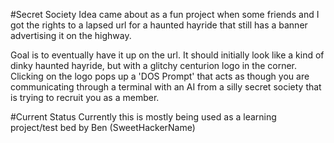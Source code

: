 #Secret Society
Idea came about as a fun project when some friends and I got the rights to a lapsed url for a haunted hayride that still has a banner advertising it on the highway.

Goal is to eventually have it up on the url. It should initially look like a kind of dinky haunted hayride, but with a glitchy centurion logo in the corner. Clicking on the logo pops up a 'DOS Prompt' that acts as though you are communicating through a terminal with an AI from a silly secret society that is trying to recruit you as a member.

#Current Status
Currently this is mostly being used as a learning project/test bed by Ben (SweetHackerName)
